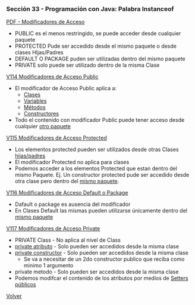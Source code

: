 ### Sección 33 - Programación con Java: Palabra Instanceof

[PDF - Modificadores de Acceso](Apuntes/06-01-ModificadoresAcceso-public-CFJ.pdf)
- PUBLIC es el menos restringido, se puede acceder desde cualquier paquete
- PROTECTED Pude ser accedido desde el mismo paquete o desde clases HIjas/Padres
- DEFAULT O PACKAGE puden ser utilizadas dentro del mismo paquete
- PRIVATE solo puede ser utilizado dentro de la misma Clase

[V114 Modificadores de Acceso Public](V114_Modificadores_de_Acceso_Public/src)
- El modificador de Acceso Public aplica a:
    - [Clases](V114_Modificadores_de_Acceso_Public/src/paquete1/Clase1.java) 
    - [Variables](V114_Modificadores_de_Acceso_Public/src/paquete1/Clase1.java) 
    - [Métodos](V114_Modificadores_de_Acceso_Public/src/paquete1/Clase1.java) 
    - [Constructores](V114_Modificadores_de_Acceso_Public/src/paquete1/Clase1.java) 
- Todo el contenido con modificador Public puede tener acceso desde cualquier [otro
paquete](V114_Modificadores_de_Acceso_Public/src/test/TestModificadoresAccesosPublic.java)

[V115 Modificadores de Acceso Protected](V115_Modificadores_de_Acceso_protected/src)
- Los elementos protected pueden ser utilizados desde otras Clases [hijas/padres](V115_Modificadores_de_Acceso_protected/src/paquete2/ClaseHija.java)
- El modificador Protected no aplica para clases
- Podemos acceder a los elementos Protected que estan dentro del mismo Paquete.
    Ej. Un constructor protected pude ser accedido desde otra clase pero dentro
    del [mismo paquete](V115_Modificadores_de_Acceso_protected/src/paquete1/TestModificadorProtected.java).

[V116 Modificadores de Acceso Default o Package](V116_Modificadroes_de_Acceso_Default_o_Package/src)
- Dafault o package es ausencia del modificador
- En Clases Default las mismas pueden utilizarse únicamente dentro del [mismo
paquete](V116_Modificadroes_de_Acceso_Default_o_Package/src/paquete1)

[V117 Modificadores de Acceso Private](V117_Modificadroes_de_Acceso_Private/src/paquete1)
- PRIVATE Class - No aplica al nivel de Class
- [private atributo](V117_Modificadroes_de_Acceso_Private/src/paquete1/ClasePrivate.java) - Solo pueden ser accedidos desde la misma clase
- [private constructor](V117_Modificadroes_de_Acceso_Private/src/paquete1/ClasePrivate.java) - Solo pueden ser accedidos desde la misma clase
    - Se va a necesitar de un 2do constructor publico que reciba como minimo
    1 argumento
- private metodo - Solo pueden ser accedidos desde la misma clase
- Podemos modifcar el contenido de los atributos por medios de [Setters públicos](V117_Modificadroes_de_Acceso_Private/src/paquete1/TestModificadorProtected.java)



[Volver](../)